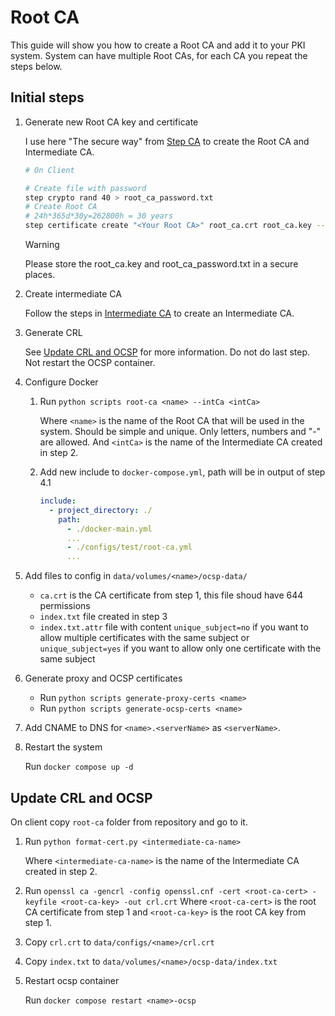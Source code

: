 # Root CA

This guide will show you how to create a Root CA and add it to your PKI system.
System can have multiple Root CAs, for each CA you repeat the steps below.

## Initial steps

1. Generate new Root CA key and certificate

    I use here "The secure way" from [Step CA](https://smallstep.com/docs/tutorials/intermediate-ca-new-ca/) to create the Root CA and Intermediate CA.

    ```bash
    # On Client

    # Create file with password
    step crypto rand 40 > root_ca_password.txt
    # Create Root CA
    # 24h*365d*30y=262800h = 30 years
    step certificate create "<Your Root CA>" root_ca.crt root_ca.key --profile root-ca --not-after 262800h --password-file root_ca_password.txt
    ```

    > [!WARNING]
    > Please store the root_ca.key and root_ca_password.txt in a secure places.

2. Create intermediate CA

    Follow the steps in [Intermediate CA](./intermediate-ca.md) to create an Intermediate CA.

3. Generate CRL

    See [Update CRL and OCSP](#update-crl-and-ocsp) for more information.
    Do not do last step. Not restart the OCSP container.

4. Configure Docker

    1. Run `python scripts root-ca <name> --intCa <intCa>`

        Where `<name>` is the name of the Root CA that will be used in the system. Should be simple and unique. Only letters, numbers and "-" are allowed.
        And `<intCa>` is the name of the Intermediate CA created in step 2. 

    2. Add new include to `docker-compose.yml`, path will be in output of step 4.1
        ```yaml
        include:
          - project_directory: ./
            path: 
              - ./docker-main.yml
              ...
              - ./configs/test/root-ca.yml
              ...
        ```

5. Add files to config in `data/volumes/<name>/ocsp-data/`

    - `ca.crt` is the CA certificate from step 1, this file shoud have 644 permissions
    - `index.txt` file created in step 3
    - `index.txt.attr` file with content `unique_subject=no` if you want to allow multiple certificates with the same subject or `unique_subject=yes` if you want to allow only one certificate with the same subject

6. Generate proxy and OCSP certificates

    - Run `python scripts generate-proxy-certs <name>`
    - Run `python scripts generate-ocsp-certs <name>`

7. Add CNAME to DNS for `<name>.<serverName>` as `<serverName>`.

8. Restart the system

    Run `docker compose up -d`


## Update CRL and OCSP

On client copy `root-ca` folder from repository and go to it.

1. Run `python format-cert.py <intermediate-ca-name>`

    Where `<intermediate-ca-name>` is the name of the Intermediate CA created in step 2. 

2. Run `openssl ca -gencrl -config openssl.cnf -cert <root-ca-cert> -keyfile <root-ca-key> -out crl.crt`
    Where `<root-ca-cert>` is the root CA certificate from step 1 and `<root-ca-key>` is the root CA key from step 1.

3. Copy `crl.crt` to `data/configs/<name>/crl.crt`
4. Copy `index.txt` to `data/volumes/<name>/ocsp-data/index.txt`
5. Restart ocsp container

    Run `docker compose restart <name>-ocsp`